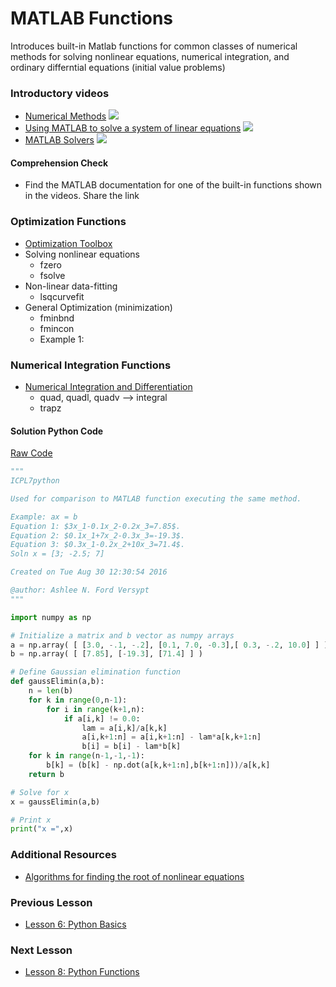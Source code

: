 # **MATLAB Functions**
Introduces built-in Matlab functions for common classes of numerical methods for solving nonlinear equations, numerical integration, and ordinary differntial equations (initial value problems)

### **Introductory videos**
 * [Numerical Methods](https://www.youtube.com/watch?v=430j9WP1uTQ&feature=emb_title&ab_channel=AshleeN.FordVersypt)
  [![](http://img.youtube.com/vi/430j9WP1uTQ/0.jpg)](http://www.youtube.com/watch?v=430j9WP1uTQ "")
* [Using MATLAB to solve a system of linear equations](https://www.youtube.com/watch?v=C4Ineu8uqGg&feature=emb_title&ab_channel=AshleeN.FordVersypt)
  [![](http://img.youtube.com/vi/C4Ineu8uqGg/0.jpg)](http://www.youtube.com/watch?v=C4Ineu8uqGg "")
* [MATLAB Solvers](https://www.youtube.com/watch?v=8g_LB9J0RAQ&feature=emb_title&ab_channel=LearnChemE)
  [![](http://img.youtube.com/vi/8g_LB9J0RAQ/0.jpg)](http://www.youtube.com/watch?v=8g_LB9J0RAQ "")
#### **Comprehension Check**
* Find the MATLAB documentation for one of the built-in functions shown in the videos. Share the link
### **Optimization Functions**
* [Optimization Toolbox](https://www.mathworks.com/help/optim/referencelist.html?type=function)
* Solving nonlinear equations
  * fzero
  * fsolve
* Non-linear data-fitting
  * lsqcurvefit
* General Optimization (minimization)
  * fminbnd
  * fmincon
  * Example 1: 
### **Numerical Integration Functions**
* [Numerical Integration and Differentiation](mathworks.com/help/matlab/numerical-integration-and-differentiation.html)
  * quad, quadl, quadv --> integral
  * trapz

#### **Solution Python Code**
[Raw Code](/CHEclassFa20/In%20Class%20Problem%20Solutions/Python/ConvertFromMATLABtoPythonSoln.py)
```python
"""
ICPL7python

Used for comparison to MATLAB function executing the same method.

Example: ax = b 
Equation 1: $3x_1-0.1x_2-0.2x_3=7.85$.                
Equation 2: $0.1x_1+7x_2-0.3x_3=-19.3$. 
Equation 3: $0.3x_1-0.2x_2+10x_3=71.4$.
Soln x = [3; -2.5; 7]

Created on Tue Aug 30 12:30:54 2016

@author: Ashlee N. Ford Versypt
"""

import numpy as np

# Initialize a matrix and b vector as numpy arrays
a = np.array( [ [3.0, -.1, -.2], [0.1, 7.0, -0.3],[ 0.3, -.2, 10.0] ] )
b = np.array( [ [7.85], [-19.3], [71.4] ] )

# Define Gaussian elimination function
def gaussElimin(a,b):
    n = len(b)
    for k in range(0,n-1):
        for i in range(k+1,n):
            if a[i,k] != 0.0:
                lam = a[i,k]/a[k,k]
                a[i,k+1:n] = a[i,k+1:n] - lam*a[k,k+1:n]
                b[i] = b[i] - lam*b[k]
    for k in range(n-1,-1,-1):
        b[k] = (b[k] - np.dot(a[k,k+1:n],b[k+1:n]))/a[k,k]
    return b

# Solve for x
x = gaussElimin(a,b)

# Print x
print("x =",x)
```
  
### **Additional Resources**
* [Algorithms for finding the root of nonlinear equations](https://www.youtube.com/watch?v=ujcZc5sPX4c&ab_channel=LearnChemE)

### **Previous Lesson**
 * [Lesson 6: Python Basics](/L06:%20Python%20Basics.md)
### **Next Lesson**
 * [Lesson 8: Python Functions](/L08:%20Python%20Functions.md)
